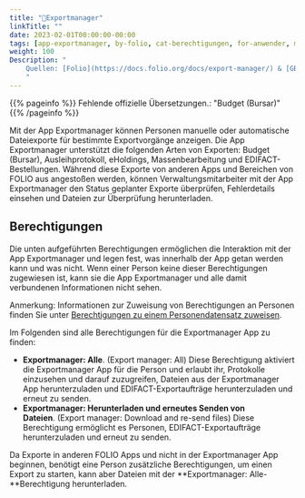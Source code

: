 ```yaml
---
title: "📱Exportmanager"
linkTitle: ""
date: 2023-02-01T00:00:00-00:00
tags: [app-exportmanager, by-folio, cat-berechtigungen, for-anwender, meta-uebersetzungsproblem]
weight: 100
Description: "
    Quellen: [Folio](https://docs.folio.org/docs/export-manager/) & [GBV](https://info.gbv.de/pages/viewpage.action?pageId=845709333)
    "
---
```


{{% pageinfo %}}
Fehlende offizielle Übersetzungen.: "Budget (Bursar)"
{{% /pageinfo %}}

Mit der App Exportmanager können Personen manuelle oder automatische Dateiexporte für bestimmte Exportvorgänge anzeigen. Die App Exportmanager unterstützt die folgenden Arten von Exporten: Budget (Bursar), Ausleihprotokoll, eHoldings, Massenbearbeitung und EDIFACT-Bestellungen. Während diese Exporte von anderen Apps und Bereichen von FOLIO aus angestoßen werden, können Verwaltungsmitarbeiter mit der App Exportmanager den Status geplanter Exporte überprüfen, Fehlerdetails einsehen und Dateien zur Überprüfung herunterladen.

## Berechtigungen

Die unten aufgeführten Berechtigungen ermöglichen die Interaktion mit der App Exportmanager und legen fest, was innerhalb der App getan werden kann und was nicht. Wenn einer Person keine dieser Berechtigungen zugewiesen ist, kann sie die App Exportmanager und alle damit verbundenen Informationen nicht sehen.

Anmerkung: Informationen zur Zuweisung von Berechtigungen an Personen finden Sie unter [Berechtigungen zu einem Personendatensatz zuweisen](https://info.gbv.de/display/FOLIOGBVEXTERN/Folio%3A+Person+Rechte+zuweisen).

Im Folgenden sind alle Berechtigungen für die Exportmanager App zu finden:

* **Exportmanager: Alle**. (Export manager: All)
    Diese Berechtigung aktiviert die Exportmanager App für die Person und erlaubt ihr, Protokolle einzusehen und darauf zuzugreifen, Dateien aus der Exportmanager App herunterzuladen und EDIFACT-Exportaufträge herunterzuladen und erneut zu senden.
* **Exportmanager: Herunterladen und erneutes Senden von Dateien**. (Export manager: Download and re-send files)
    Diese Berechtigung ermöglicht es Personen, EDIFACT-Exportaufträge herunterzuladen und erneut zu senden.

Da Exporte in anderen FOLIO Apps und nicht in der Exportmanager App beginnen, benötigt eine Person zusätzliche Berechtigungen, um einen Export zu starten, kann aber Dateien mit der **Exportmanager: Alle-**Berechtigung herunterladen.
